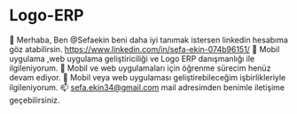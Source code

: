 # Logo-ERP
👋 Merhaba, Ben @Sefaekin beni daha iyi tanımak istersen linkedin hesabıma göz atabilirsin.
https://www.linkedin.com/in/sefa-ekin-074b96151/
👀 Mobil uygulama ,web uygulama geliştiriciliği ve Logo ERP danışmanlığı ile ilgileniyorum.
🌱 Mobil ve web uygulamaları için öğrenme sürecim henüz devam ediyor.
💞️ Mobil veya web uygulaması geliştirebileceğim işbirlikleriyle ilgileniyorum.
📫 sefa.ekin34@gmail.com mail adresimden benimle iletişime geçebilirsiniz.
